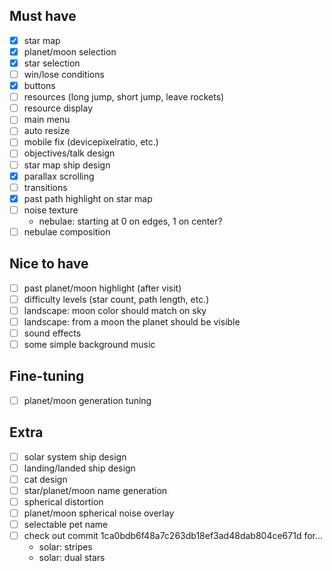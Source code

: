 ## Must have
- [x] star map
- [x] planet/moon selection
- [x] star selection
- [ ] win/lose conditions
- [x] buttons
- [ ] resources (long jump, short jump, leave rockets)
- [ ] resource display
- [ ] main menu
- [ ] auto resize
- [ ] mobile fix (devicepixelratio, etc.)
- [ ] objectives/talk design
- [ ] star map ship design
- [x] parallax scrolling
- [ ] transitions
- [x] past path highlight on star map
- [ ] noise texture
  - nebulae: starting at 0 on edges, 1 on center?
- [ ] nebulae composition

## Nice to have
- [ ] past planet/moon highlight (after visit)
- [ ] difficulty levels (star count, path length, etc.)
- [ ] landscape: moon color should match on sky
- [ ] landscape: from a moon the planet should be visible
- [ ] sound effects
- [ ] some simple background music

## Fine-tuning
- [ ] planet/moon generation tuning

## Extra
- [ ] solar system ship design
- [ ] landing/landed ship design
- [ ] cat design
- [ ] star/planet/moon name generation
- [ ] spherical distortion
- [ ] planet/moon spherical noise overlay
- [ ] selectable pet name
- [ ] check out commit 1ca0bdb6f48a7c263db18ef3ad48dab804ce671d for...
  - solar: stripes
  - solar: dual stars
